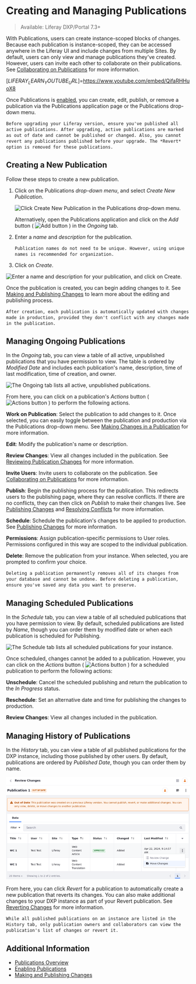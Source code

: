 # Creating and Managing Publications

> Available: Liferay DXP/Portal 7.3+

With Publications, users can create instance-scoped blocks of changes. Because each publication is instance-scoped, they can be accessed anywhere in the Liferay UI and include changes from multiple Sites. By default, users can only view and manage publications they've created. However, users can invite each other to collaborate on their publications. See [Collaborating on Publications](./collaborating-on-publications.md) for more information.

[$LIFERAY_LEARN_YOUTUBE_URL$]=https://www.youtube.com/embed/QifaRHHuoX8

Once Publications is [enabled](./enabling-publications.md), you can create, edit, publish, or remove a publication via the Publications application page or the Publications drop-down menu.

```{important}
Before upgrading your Liferay version, ensure you've published all active publications. After upgrading, active publications are marked as out of date and cannot be published or changed. Also, you cannot revert any publications published before your upgrade. The *Revert* option is removed for these publications.
```

## Creating a New Publication

Follow these steps to create a new publication.

1. Click on the Publications *drop-down menu*, and select *Create New Publication*.

   ![Click Create New Publication in the Publications drop-down menu.](./creating-and-managing-publications/images/01.png)

   Alternatively, open the Publications application and click on the *Add* button ( ![Add button](../../../images/icon-add.png) ) in the *Ongoing* tab.

1. Enter a *name* and *description* for the publication.

   ```{note}
   Publication names do not need to be unique. However, using unique names is recommended for organization.
   ```

1. Click on *Create*.

![Enter a name and description for your publication, and click on Create.](./creating-and-managing-publications/images/02.png)

Once the publication is created, you can begin adding changes to it. See [Making and Publishing Changes](./making-and-publishing-changes.md) to learn more about the editing and publishing process.

```{note}
After creation, each publication is automatically updated with changes made in production, provided they don't conflict with any changes made in the publication.
```

## Managing Ongoing Publications

In the *Ongoing* tab, you can view a table of all active, unpublished publications that you have permission to view. The table is ordered by *Modified Date* and includes each publication's name, description, time of last modification, time of creation, and owner.

![The Ongoing tab lists all active, unpublished publications.](./creating-and-managing-publications/images/03.png)

From here, you can click on a publication's *Actions* button ( ![Actions button](../../../images/icon-actions.png) ) to perform the following actions.

**Work on Publication**: Select the publication to add changes to it. Once selected, you can easily toggle between the publication and production via the Publications drop-down menu. See [Making Changes in a Publication](./making-and-publishing-changes.md#making-changes-in-a-publication) for more information.

**Edit**: Modify the publication's name or description.

**Review Changes**: View all changes included in the publication. See [Reviewing Publication Changes](./making-and-publishing-changes.md#reviewing-publication-changes) for more information.

**Invite Users**: Invite users to collaborate on the publication. See [Collaborating on Publications](./collaborating-on-publications.md) for more information.

**Publish**: Begin the publishing process for the publication. This redirects users to the publishing page, where they can resolve conflicts. If there are no conflicts, they can then click on *Publish* to make their changes live. See [Publishing Changes](./making-and-publishing-changes.md#publishing-changes) and [Resolving Conflicts](./resolving-conflicts.md) for more information.

**Schedule**: Schedule the publication's changes to be applied to production. See [Publishing Changes](./making-and-publishing-changes.md#publishing-changes) for more information.

**Permissions**: Assign publication-specific permissions to User roles. Permissions configured in this way are scoped to the individual publication. <!--TASK: Link to the permissions article once finished.-->

**Delete**: Remove the publication from your instance. When selected, you are prompted to confirm your choice.

```{warning}
Deleting a publication permanently removes all of its changes from your database and cannot be undone. Before deleting a publication, ensure you've saved any data you want to preserve.
```

## Managing Scheduled Publications

In the *Schedule* tab, you can view a table of all scheduled publications that you have permission to view. By default, scheduled publications are listed by *Name*, though you can order them by modified date or when each publication is scheduled for Publishing.

![The Schedule tab lists all scheduled publications for your instance.](./creating-and-managing-publications/images/04.png)

Once scheduled, changes cannot be added to a publication. However, you can click on the *Actions* button ( ![Actions button](../../../images/icon-actions.png) ) for a scheduled publication to perform the following actions:

**Unschedule**: Cancel the scheduled publishing and return the publication to the *In Progress* status.

**Reschedule**: Set an alternative date and time for publishing the changes to production.

**Review Changes**: View all changes included in the publication.

## Managing History of Publications

In the *History* tab, you can view a table of all published publications for the DXP instance, including those published by other users. By default, publications are ordered by *Published Date*, though you can order them by name.

![The History tab lists all previously published publications for your instance.](./creating-and-managing-publications/images/05.png)

From here, you can click *Revert* for a publication to automatically create a new publication that reverts its changes. You can also make additional changes to your DXP instance as part of your Revert publication. See [Reverting Changes](./reverting-changes.md) for more information.

```{note}
While all published publications on an instance are listed in the History tab, only publication owners and collaborators can view the publication's list of changes or revert it.
```

## Additional Information

* [Publications Overview](../publications.md)
* [Enabling Publications](./enabling-publications.md)
* [Making and Publishing Changes](./making-and-publishing-changes.md)
